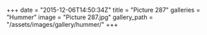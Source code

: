 +++
date = "2015-12-06T14:50:34Z"
title = "Picture 287"
galleries = "Hummer"
image = "Picture 287.jpg"
gallery_path = "/assets/images/gallery/hummer/"
+++
